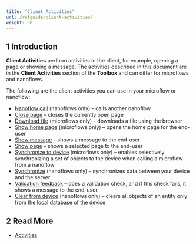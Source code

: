 ```yaml
---
title: "Client Activities"
url: /refguide/client-activities/
weight: 50
---
```


## 1 Introduction

**Client Activities** perform activities in the client, for example, opening a page or showing a message. The activities described in this document are in the **Client Activities** section of the **Toolbox** and can differ for microflows and nanoflows.

The following are the client activities you can use in your microflow or nanoflow:

* [Nanoflow call](/refguide/nanoflow-call/) (nanoflows only) – calls another nanoflow
* [Close page](/refguide/close-page/) – closes the currently open page
* [Download file](/refguide/download-file/) (microflows only) – downloads a file using the browser
* [Show home page](/refguide/show-home-page/) (microflows only) – opens the home page for the end-user 
* [Show message](/refguide/show-message/) – shows a message to the end-user
* [Show page](/refguide/show-page/) – shows a selected page to the end-user 
* [Synchronize to device](/refguide/synchronize-to-device/) (microflows only) – enables selectively synchronizing a set of objects to the device when calling a microflow from a nanoflow
* [Synchronize](/refguide/synchronize/) (nanoflows only) – synchronizes data between your device and the server
* [Validation feedback](/refguide/validation-feedback/) – does a validation check, and if this check fails, it shows a message to the end-user
* [Clear from device](/refguide/clear-from-device/) (nanoflows only) – clears all objects of an entity only from the local database of the device

## 2 Read More

* [Activities](/refguide/activities/)
